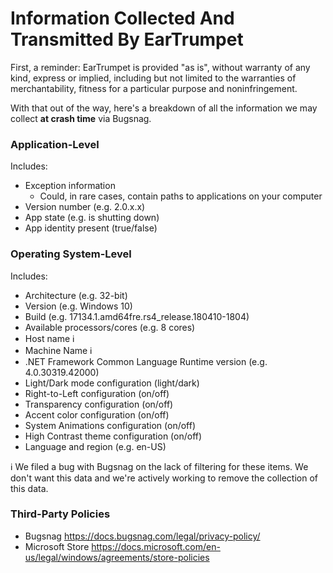 # Information Collected And Transmitted By EarTrumpet

First, a reminder: EarTrumpet is provided "as is", without warranty of any kind, express or
implied, including but not limited to the warranties of merchantability,
fitness for a particular purpose and noninfringement.

With that out of the way, here's a breakdown of all the information we may collect **at crash time** via Bugsnag.

### Application-Level
Includes:
* Exception information
  * Could, in rare cases, contain paths to applications on your computer
* Version number (e.g. 2.0.x.x)
* App state (e.g. is shutting down)
* App identity present (true/false)

### Operating System-Level
Includes:
* Architecture (e.g. 32-bit)
* Version (e.g. Windows 10)
* Build (e.g. 17134.1.amd64fre.rs4_release.180410-1804)
* Available processors/cores (e.g. 8 cores)
* Host name ℹ
* Machine Name ℹ
* .NET Framework Common Language Runtime version (e.g. 4.0.30319.42000)
* Light/Dark mode configuration (light/dark)
* Right-to-Left configuration (on/off)
* Transparency configuration (on/off)
* Accent color configuration (on/off)
* System Animations configuration (on/off)
* High Contrast theme configuration (on/off)
* Language and region (e.g. en-US)

ℹ We filed a bug with Bugsnag on the lack of filtering for these items. We don't want this data and we're actively working to remove the collection of this data.

### Third-Party Policies

* Bugsnag https://docs.bugsnag.com/legal/privacy-policy/
* Microsoft Store https://docs.microsoft.com/en-us/legal/windows/agreements/store-policies